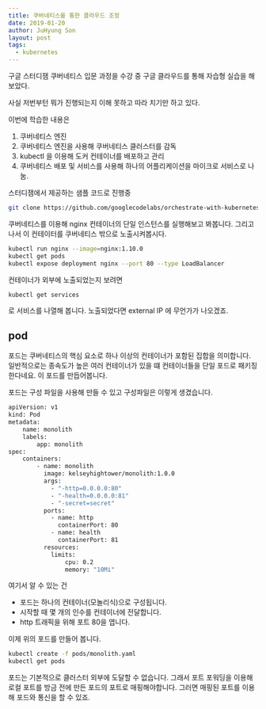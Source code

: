 ```yaml
---
title: 쿠버네티스를 통한 클라우드 조정
date: 2019-01-20
author: JuHyung Son
layout: post
tags:
  - kubernetes
---
```


구글 스터디잼 쿠버네티스 입문 과정을 수강 중
구글 클라우드를 통해 자습형 실습을 해보았다.

사실 저번부턴 뭐가 진행되는지 이해 못하고 따라 치기만 하고 있다.

이번에 학습한 내용은
1. 쿠버네티스 엔진
2. 쿠버네티스 엔진을 사용해 쿠버네티스 클러스터를 감독
3. kubectl 을 이용해 도커 컨테이너를 배포하고 관리
4. 쿠버네티스 배포 및 서비스를 사용해 하나의 어플리케이션을 마이크로 서비스로 나눔.

스터디잼에서 제공하는 샘플 코드로 진행중
```bash
git clone https://github.com/googlecodelabs/orchestrate-with-kubernetes.git
```

쿠버네티스를 이용해 nginx 컨테이너의 단일 인스턴스를 실행해보고 봐봅니다.
그리고나서 이 컨테이터를 쿠버네티스 밖으로 노출시켜봅시다.
```bash
kubectl run nginx --image=nginx:1.10.0
kubectl get pods
kubectl expose deployment nginx --port 80 --type LoadBalancer
```

컨테이너가 외부에 노출되었는지 보려면
```
kubectl get services
```
로 서비스를 나열해 봅니다.
노출되었다면 external IP 에 무언가가 나오겠죠.

## pod

포드는 쿠버네티스의 핵심 요소로 하나 이상의 컨테이너가 포함된 집합을 의미합니다. 일반적으로는 종속도가 높은 여러 컨테이너가 있을 떄 컨테이너들을 단일 포드로 패키징한다네요.
이 포드를 만듭어봅니다.

포드는 구성 파일을 사용해 만들 수 있고 구성파일은 이렇게 생겼습니다.

```bash
apiVersion: v1
kind: Pod
metadata:
    name: monolith
    labels:
        app: monolith
spec:
    containers:
        - name: monolith
          image: kelseyhightower/monolith:1.0.0
          args:
            - "-http=0.0.0.0:80"
            - "-health=0.0.0.0:81"
            - "-secret=secret"
          ports:
            - name: http
              containerPort: 80
            - name: health
              containerPort: 81
          resources:
            limits:
                cpu: 0.2
                memory: "10Mi"
```

여기서 알 수 있는 건
- 포드는 하나의 컨테이너(모놀리식)으로 구성됩니다.
- 시작할 때 몇 개의 인수를 컨테이너에 전달합니다.
- http 트래픽을 위해 포트 80을 엽니다.

이제 위의 포드를 만들어 봅니다.

```bash
kubectl create -f pods/monolith.yaml
kubectl get pods
```

포드는 기본적으로 클러스터 외부에 도달할 수 없습니다. 그래서 포트 포워딩을 이용해 로컬 포트를 방금 전에 만든 포드의 포트로 매핑해야합니다. 그러면 매핑된 포트를 이용해 포드와 통신을 할 수 있죠.

